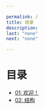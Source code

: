 ```yaml
---

permalink: /
title: 目录
description:
last: "none"
next: "none"

---
```


# 目录

- [01: 欢迎！](./01)
- [02: 结构](./02)